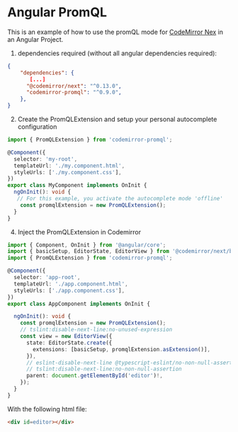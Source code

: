 Angular PromQL
==============

This is an example of how to use the promQL mode for [CodeMirror Nex](https://codemirror.net/6/) in an Angular Project.

1. dependencies required (without all angular dependencies required):

```json
{
    "dependencies": {
       [...]
      "@codemirror/next": "^0.13.0",
      "codemirror-promql": "^0.9.0",
    },
}
```

2. Create the PromQLExtension and setup your personal autocomplete configuration

```typescript
import { PromQLExtension } from 'codemirror-promql';

@Component({
  selector: 'my-root',
  templateUrl: './my.component.html',
  styleUrls: ['./my.component.css'],
})
export class MyComponent implements OnInit {
  ngOnInit(): void {
   // For this example, you activate the autocomplete mode 'offline' 
    const promqlExtension = new PromQLExtension();
  }
}
```

4. Inject the PromQLExtension in Codemirror

```typescript
import { Component, OnInit } from '@angular/core';
import { basicSetup, EditorState, EditorView } from '@codemirror/next/basic-setup';
import { PromQLExtension } from 'codemirror-promql';

@Component({
  selector: 'app-root',
  templateUrl: './app.component.html',
  styleUrls: ['./app.component.css'],
})
export class AppComponent implements OnInit {

  ngOnInit(): void {
    const promqlExtension = new PromQLExtension();
    // tslint:disable-next-line:no-unused-expression
    const view = new EditorView({
      state: EditorState.create({
        extensions: [basicSetup, promqlExtension.asExtension()],
      }),
      // eslint-disable-next-line @typescript-eslint/no-non-null-assertion
      // tslint:disable-next-line:no-non-null-assertion
      parent: document.getElementById('editor')!,
    });
  }
}
```

With the following html file:

```html
<div id=editor></div>
```
